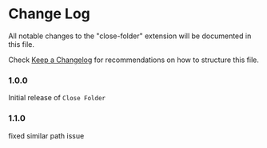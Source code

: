 # Change Log

All notable changes to the "close-folder" extension will be documented in this file.

Check [Keep a Changelog](http://keepachangelog.com/) for recommendations on how to structure this file.

### 1.0.0

Initial release of `Close Folder`

### 1.1.0

fixed similar path issue
